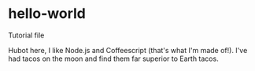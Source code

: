# hello-world
Tutorial file

Hubot here, I like Node.js and Coffeescript (that's what I'm made of!).
I've had tacos on the moon and find them far superior to Earth tacos.
